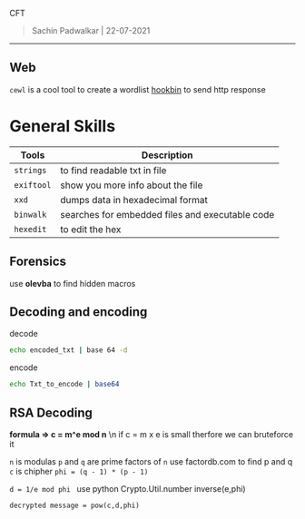 CFT 
> Sachin Padwalkar | 22-07-2021
------------------------


Web
----
`cewl` is a cool tool to create a wordlist
[hookbin](https://hookbin.com/) to send http response
	



General Skills 
===========
| Tools | Description |
| --- | --- |
| `strings` | to find readable txt in file |
| `exiftool` | show you more info about the file | 
| `xxd` | dumps data in hexadecimal format | 
| `binwalk` | searches for embedded files and executable code | 
| `hexedit` | to edit the hex |

Forensics
-----
use **olevba** to find hidden macros


Decoding and encoding
--------------
decode
```bash
echo encoded_txt | base 64 -d
```
encode 
```bash
echo Txt_to_encode | base64
```

RSA Decoding 
-----

**formula => c = m^e mod n** \n
if c = m x e is small therfore we can bruteforce it 

`n` is modulas
`p` and `q` are prime factors of `n` 
use factordb.com to find p and q
`c` is chipher 
`phi = (q - 1) * (p - 1)`

`d = 1/e mod phi ` use python Crypto.Util.number inverse(e,phi)

`decrypted message = pow(c,d,phi)`

